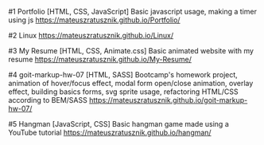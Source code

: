 #1 Portfolio
[HTML, CSS, JavaScript] Basic javascript usage, making a timer using js
https://mateuszratusznik.github.io/Portfolio/

#2 Linux
https://mateuszratusznik.github.io/Linux/

#3 My Resume
[HTML, CSS, Animate.css] Basic animated website with my resume
https://mateuszratusznik.github.io/My-Resume/

#4 goit-markup-hw-07
[HTML, SASS] Bootcamp's homework project, animation of hover/focus effect, modal form open/close animation, overlay effect, building basics forms, svg sprite usage, refactoring HTML/CSS according to BEM/SASS
https://mateuszratusznik.github.io/goit-markup-hw-07/

#5 Hangman
[JavaScript, CSS] Basic hangman game made using a YouTube tutorial
https://mateuszratusznik.github.io/hangman/

